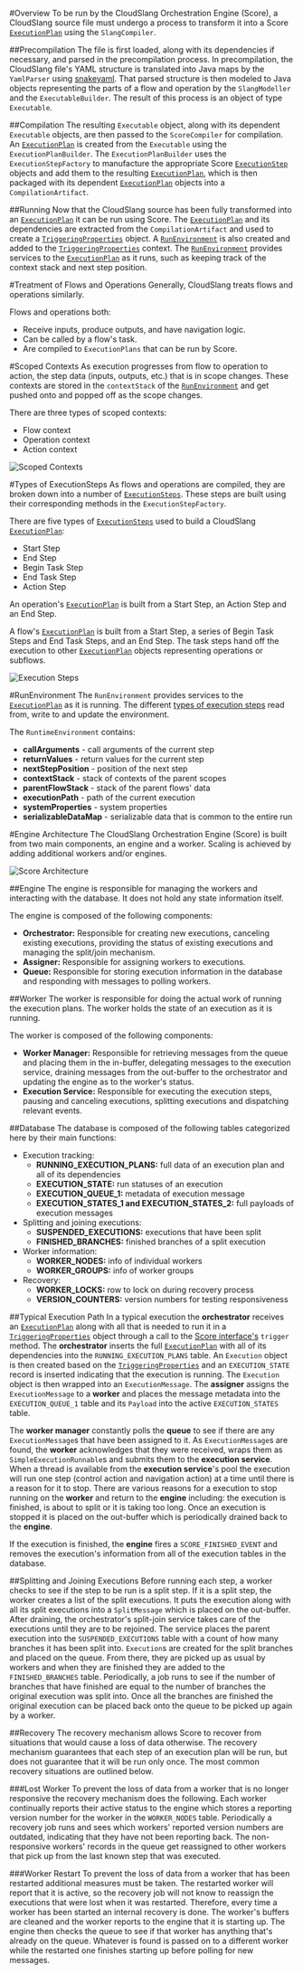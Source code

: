 #Overview
To be run by the CloudSlang Orchestration Engine (Score), a CloudSlang source file must undergo a process to transform it into a Score [`ExecutionPlan`](developer_score.md#executionplan) using the `SlangCompiler`.  

##Precompilation
The file is first loaded, along with its dependencies if necessary, and parsed in the precompilation process. In precompilation, the CloudSlang file's YAML structure is translated into Java maps by the `YamlParser` using [snakeyaml](http://snakeyaml.org). That parsed structure is then modeled to Java objects representing the parts of a flow and operation by the `SlangModeller` and the `ExecutableBuilder`. The result of this process is an object of type `Executable`.

##Compilation
The resulting `Executable` object, along with its dependent `Executable` objects, are then passed to the `ScoreCompiler` for compilation. An [`ExecutionPlan`](developer_score.md#executionplan) is created from the `Executable` using the `ExecutionPlanBuilder`. The `ExecutionPlanBuilder` uses the `ExecutionStepFactory` to manufacture the appropriate Score [`ExecutionStep`](developer_score.md#executionstep) objects and add them to the resulting [`ExecutionPlan`](developer_score.md#executionplan), which is then packaged with its dependent [`ExecutionPlan`](developer_score.md#executionplan) objects into a `CompilationArtifact`.

##Running
Now that the CloudSlang source has been fully transformed into an [`ExecutionPlan`](developer_score.md#executionplan) it can be run using Score. The [`ExecutionPlan`](developer_score.md#executionplan) and its dependencies are extracted from the `CompilationArtifact` and used to create a [`TriggeringProperties`](developer_score.md#triggeringproperties) object. A [`RunEnvironment`](#runenvironment) is also created and added to the [`TriggeringProperties`](developer_score.md#triggeringproperties) context. The [`RunEnvironment`](#runenvironment) provides services to the [`ExecutionPlan`](developer_score.md#executionplan) as it runs, such as keeping track of the context stack and next step position.       

#Treatment of Flows and Operations
Generally, CloudSlang treats flows and operations similarly. 

Flows and operations both:

+ Receive inputs, produce outputs, and have navigation logic.
+ Can be called by a flow's task.
+ Are compiled to `ExecutionPlans` that can be run by Score.


#Scoped Contexts
As execution progresses from flow to operation to action, the step data (inputs, outputs, etc.) that is in scope changes.  These contexts are stored in the `contextStack` of the [`RunEnvironment`](#runenvironment) and get pushed onto and popped off as the scope changes. 

There are three types of scoped contexts:

+ Flow context
+ Operation context
+ Action context

![Scoped Contexts](images/scoped_contexts.png "Scoped Contexts")

#Types of ExecutionSteps
As flows and operations are compiled, they are broken down into a number of [`ExecutionSteps`](developer_score.md#executionstep). These steps are built using their corresponding methods in the `ExecutionStepFactory`. 

There are five types of [`ExecutionSteps`](developer_score.md#executionstep) used to build a CloudSlang [`ExecutionPlan`](developer_score.md#executionplan): 

+ Start Step
+ End Step
+ Begin Task Step
+ End Task Step
+ Action Step

An operation's [`ExecutionPlan`](developer_score.md#executionplan) is built from a Start Step, an Action Step and an End Step. 

A flow's [`ExecutionPlan`](developer_score.md#executionplan) is built from a Start Step, a series of Begin Task Steps and End Task Steps, and an End Step. The task steps hand off the execution to other [`ExecutionPlan`](developer_score.md#executionplan) objects representing operations or subflows.

![Execution Steps](images/execution_steps.png "Execution Steps")
  
#RunEnvironment
The `RunEnvironment` provides services to the [`ExecutionPlan`](developer_score.md#executionplan) as it is running. The different [types of execution steps](developer_score.md#types-of-executionsteps) read from, write to and update the environment.  

The `RuntimeEnvironment` contains:

 + **callArguments** - call arguments of the current step
 + **returnValues** - return values for the current step
 + **nextStepPosition** - position of the next step
 + **contextStack** - stack of contexts of the parent scopes
 + **parentFlowStack** - stack of the parent flows' data
 + **executionPath** - path of the current execution
 + **systemProperties** - system properties 
 + **serializableDataMap** - serializable data that is common to the entire run

#Engine Architecture
The CloudSlang Orchestration Engine (Score) is built from two main components, an engine and a worker. Scaling is achieved by adding additional workers and/or engines. 

![Score Architecture](images/score_architecture.png "Score Architecture")

##Engine
The engine is responsible for managing the workers and interacting with the database. It does not hold any state information itself. 

The engine is composed of the following components:

+ **Orchestrator:** Responsible for creating new executions, canceling existing executions, providing the status of existing executions and managing the split/join mechanism.
+ **Assigner:** Responsible for assigning workers to executions.
+ **Queue:** Responsible for storing execution information in the database and responding with messages to polling workers.

##Worker 
The worker is responsible for doing the actual work of running the execution plans. The worker holds the state of an execution as it is running.

The worker is composed of the following components:

+ **Worker Manager:** Responsible for retrieving messages from the queue and placing them in the  in-buffer, delegating messages to the execution service, draining messages from the out-buffer to the orchestrator and updating the engine as to the worker's status.
+ **Execution Service:** Responsible for executing the execution steps, pausing and canceling executions, splitting executions and dispatching relevant events.

##Database
The database is composed of the following tables categorized here by their main functions:

+ Execution tracking:
    + **RUNNING_EXECUTION_PLANS:** full data of an execution plan and all of its dependencies 
    + **EXECUTION_STATE:** run statuses of an execution
    + **EXECUTION_QUEUE_1:** metadata of execution message
    + **EXECUTION_STATES_1 and EXECUTION_STATES_2:** full payloads of execution messages
+ Splitting and joining executions:
    + **SUSPENDED_EXECUTIONS:** executions that have been split
    + **FINISHED_BRANCHES:** finished branches of a split execution
+ Worker information:
	+ **WORKER_NODES:** info of individual workers
	+ **WORKER_GROUPS:** info of worker groups
+ Recovery:
	+ **WORKER_LOCKS:** row to lock on during recovery process   
	+ **VERSION_COUNTERS:** version numbers for testing responsiveness

##Typical Execution Path
In a typical execution the **orchestrator** receives an [`ExecutionPlan`](developer_score.md#executionplan) along with all that is needed to run it in a [`TriggeringProperties`](developer_score.md#triggeringproperties) object through a call to the [Score interface's](developer_score.md#score-interface) `trigger` method. The **orchestrator** inserts the full [`ExecutionPlan`](developer_score.md#executionplan) with all of its dependencies into the `RUNNING_EXECUTION_PLANS` table. An `Execution` object is then created based on the  [`TriggeringProperties`](developer_score.md#triggeringproperties) and an `EXECUTION_STATE` record is inserted indicating that the execution is running. The `Execution` object is then wrapped into an `ExecutionMessage`. The **assigner** assigns the `ExecutionMessage` to a **worker** and places the message metadata into the `EXECUTION_QUEUE_1` table and its `Payload` into the active `EXECUTION_STATES` table.

The **worker manager** constantly polls the **queue** to see if there are any `ExecutionMessage`s that have been assigned to it. As `ExecutionMessage`s are found, the **worker** acknowledges that they were received, wraps them as `SimpleExecutionRunnable`s and submits them to the **execution service**. When a thread is available from the **execution service**'s pool the execution will run one step (control action and navigation action) at a time until there is a reason for it to stop. There are various reasons for a execution to stop running on the **worker** and return to the **engine** including: the execution is finished, is about to split or it is taking too long. Once an execution is stopped it is placed on the out-buffer which is periodically drained back to the **engine**.

If the execution is finished, the **engine** fires a `SCORE_FINISHED_EVENT` and removes the execution's information from all of the execution tables in the database.

##Splitting and Joining Executions
Before running each step, a worker checks to see if the step to be run is a split step. If it is a split step, the worker creates a list of the split executions. It puts the execution along with all its split executions into a `SplitMessage` which is placed on the out-buffer. After draining, the orchestrator's split-join service takes care of the executions until they are to be rejoined. The service places the parent execution into the `SUSPENDED_EXECUTIONS` table with a count of how many branches it has been split into. `Execution`s are created for the split branches and placed on the queue. From there, they are picked up as usual by workers and when they are finished they are added to the `FINISHED_BRANCHES` table. Periodically, a job runs to see if the number of branches that have finished are equal to the number of branches the original execution was split into. Once all the branches are finished the original execution can be placed back onto the queue to be picked up again by a worker.

##Recovery
The recovery mechanism allows Score to recover from situations that would cause a loss of data otherwise. The recovery mechanism guarantees that each step of an execution plan will be run, but does not guarantee that it will be run only once. The most common recovery situations are outlined below. 
 
###Lost Worker
To prevent the loss of data from a worker that is no longer responsive the recovery mechanism does the following. Each worker continually reports their active status to the engine which stores a reporting version number for the worker in the `WORKER_NODES` table. Periodically a recovery job runs and sees which workers' reported version numbers are outdated, indicating that they have not been reporting back. The non-responsive workers' records in the queue get reassigned to other workers that pick up from the last known step that was executed.

###Worker Restart
To prevent the loss of data from a worker that has been restarted additional measures must be taken. The restarted worker will report that it is active, so the recovery job will not know to reassign the executions that were lost when it was restarted. Therefore, every time a worker has been started  an internal recovery is done. The worker's buffers are cleaned and the worker reports to the engine that it is starting up. The engine then checks the queue to see if that worker has anything that's already on the queue. Whatever is found is passed on to a different worker while the restarted one finishes starting up before polling for new messages. 